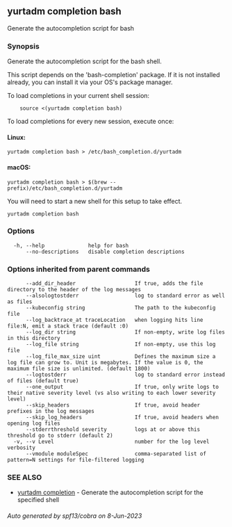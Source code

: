 ## yurtadm completion bash

Generate the autocompletion script for bash

### Synopsis

Generate the autocompletion script for the bash shell.

This script depends on the 'bash-completion' package.
If it is not installed already, you can install it via your OS's package manager.

To load completions in your current shell session:
```
	source <(yurtadm completion bash)
```

To load completions for every new session, execute once:

#### Linux:

	yurtadm completion bash > /etc/bash_completion.d/yurtadm

#### macOS:

	yurtadm completion bash > $(brew --prefix)/etc/bash_completion.d/yurtadm

You will need to start a new shell for this setup to take effect.


```
yurtadm completion bash
```

### Options

```
  -h, --help              help for bash
      --no-descriptions   disable completion descriptions
```

### Options inherited from parent commands

```
      --add_dir_header                   If true, adds the file directory to the header of the log messages
      --alsologtostderr                  log to standard error as well as files
      --kubeconfig string                The path to the kubeconfig file
      --log_backtrace_at traceLocation   when logging hits line file:N, emit a stack trace (default :0)
      --log_dir string                   If non-empty, write log files in this directory
      --log_file string                  If non-empty, use this log file
      --log_file_max_size uint           Defines the maximum size a log file can grow to. Unit is megabytes. If the value is 0, the maximum file size is unlimited. (default 1800)
      --logtostderr                      log to standard error instead of files (default true)
      --one_output                       If true, only write logs to their native severity level (vs also writing to each lower severity level)
      --skip_headers                     If true, avoid header prefixes in the log messages
      --skip_log_headers                 If true, avoid headers when opening log files
      --stderrthreshold severity         logs at or above this threshold go to stderr (default 2)
  -v, --v Level                          number for the log level verbosity
      --vmodule moduleSpec               comma-separated list of pattern=N settings for file-filtered logging
```

### SEE ALSO

* [yurtadm completion](yurtadm_completion.md)	 - Generate the autocompletion script for the specified shell

###### Auto generated by spf13/cobra on 8-Jun-2023
